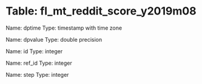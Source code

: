 Table: fl_mt_reddit_score_y2019m08
==================================

Name: dptime
Type: timestamp with time zone

Name: dpvalue
Type: double precision

Name: id
Type: integer

Name: ref_id
Type: integer

Name: step
Type: integer


